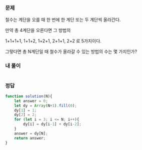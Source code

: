 ### 문제
철수는 계단을 오를 때 한 번에 한 계단 또는 두 계단씩 올라간다. 

만약 총 4계단을 오른다면 그 방법의 

1+1+1+1, 1+1+2, 1+2+1, 2+1+1, 2+2 로 5가지이다.

그렇다면 총 N계단일 때 철수가 올라갈 수 있는 방법의 수는 몇 가지인가?


### 내 풀이
```js

```

### 정답
```js
function solution(N){
    let answer = 0;
    let dy = Array(N+1).fill(0);
    dy[1] = 1;
    dy[2] = 2;
    for (let i = 3; i <= N; i++){
        dy[i] = dy[i-1] + dy[i-2];
    }
    answer = dy[N];
    return answer;
}
```
